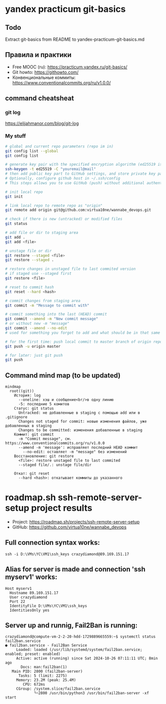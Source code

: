 # yandex practicum git-basics
## Todo
Extract git-basics from README to yandex-practicum-git-basics.md

## Правила и практики
- Free MOOC (ru): https://practicum.yandex.ru/git-basics/
- Git howto: https://githowto.com/
- Конвенциональные коммиты: https://www.conventionalcommits.org/ru/v1.0.0/

## command cheatsheat
### git log
https://elijahmanor.com/blog/git-log

### My stuff
```bash
# global and current repo parameters (repo im in)
git config list --global
git config list

# generate key pair with the specified encryption algorithm (ed25519 is strong and keys are compact)
ssh-keygen -t ed25519 -C "youremail@mail"
# then add public key part to GitHub settings, and store private key part in ~/.ssh/ 
# Optionally, configure github host in ~/.ssh/config
# This steps allows you to use GitHub (push) without additional authentication.

# init local repo
git init

# link local repo to remote repo as "origin"
git remote add origin git@github.com:virtua10ne/wannabe_devops.git

# check if there is new (untracked) or modified files
git status

# add file or dir to staging area
git add .
git add <file>

# unstage file or dir
git restore --staged <file>
git restore --staged .

# restore changes in unstaged file to last commited version
# if staged use --staged first
git restore <file>

# reset to commit hash
git reset --hard <hash>

# commit changes from staging area
git commit -m "Message to commit with"

# commit something into the last (HEAD) commit
git commit --amend -m "New commit message"
# or without new -m "message"
git commit --amend --no-edit
# used for something you forgot to add and what should be in that same commit

# for the first time: push local commit to master branch of origin repo
git push -u origin master

# for later: just git push
git push
```
## Command mind map (to be updated)

```mermaid
mindmap
  root((git))
    История: log
      --oneline: хэш и сообщение<br/>в одну линию
      -5: последние 5 комитов
    Статус: git status
      Untracked: не добавленные в staging с помощью add или в .gitignore
      Changes not staged for commit: новые изменения файлов, уже добавленных в staging
      Changes to be committed: изменения добавленные в staging
    Коммит: git commit
      -m "Commit message", см. https://www.conventionalcommits.org/ru/v1.0.0
      --amend -m 'message': исправляет последний HEAD коммит
        --no-edit: оставляет -m "message" без изменений
    Восстановление: git restore
      <file>: restore unstaged file to last commited
      --staged file/.: unstage file/dir
      
    Откат: git reset
      --hard <hash>: откатывает коммиты до указанного
```

# roadmap.sh ssh-remote-server-setup project results
- Project: https://roadmap.sh/projects/ssh-remote-server-setup  
- GitHub: https://github.com/virtua10ne/wannabe_devops  
  
## Full connection syntax works:
```
ssh -i D:\VMs\YC\VM1\ssh_keys crazydiamond@89.169.151.17  
```
  
## Alias for server is made and connection 'ssh myserv1' works:  
```
Host myserv1  
  Hostname 89.169.151.17  
  User crazydiamond  
  Port 22  
  IdentityFile D:\VMs\YC\VM1\ssh_keys  
  IdentitiesOnly yes  
```
  
## Server up and runnig, Fail2Ban is running:  
```
crazydiamond@compute-vm-2-2-20-hdd-1729889665559:~$ systemctl status fail2ban.service  
● fail2ban.service - Fail2Ban Service  
     Loaded: loaded (/usr/lib/systemd/system/fail2ban.service; enabled; preset: enabled)  
     Active: active (running) since Sat 2024-10-26 07:11:11 UTC; 8min ago  
       Docs: man:fail2ban(1)  
   Main PID: 2800 (fail2ban-server)  
      Tasks: 5 (limit: 2275)  
     Memory: 23.2M (peak: 25.4M)  
        CPU: 672ms  
     CGroup: /system.slice/fail2ban.service  
             └─2800 /usr/bin/python3 /usr/bin/fail2ban-server -xf start  
```
